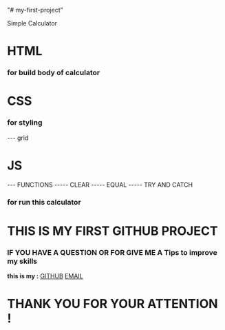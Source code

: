 "# my-first-project" 

Simple Calculator
# HTML
### for build body of calculator 
# CSS
### for styling 
--- grid 
# JS
--- FUNCTIONS
----- CLEAR
----- EQUAL
----- TRY AND CATCH
### for run this calculator 
# THIS IS MY FIRST GITHUB PROJECT 
### IF YOU HAVE A QUESTION OR FOR GIVE ME A Tips to improve my skills
**this is my :**
[GITHUB](https://github.com/AdamRharafi0027)
[EMAIL](https://adamrharafi.dev@gmail.com)
# THANK YOU FOR YOUR ATTENTION !